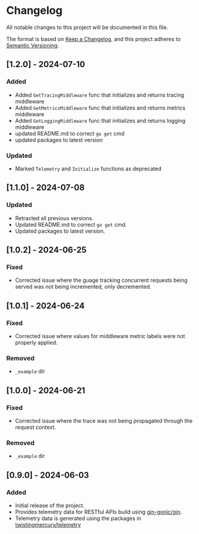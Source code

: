 # Changelog

All notable changes to this project will be documented in this file.

The format is based on [Keep a Changelog](https://keepachangelog.com/en/1.0.0/),
and this project adheres to [Semantic Versioning](https://semver.org/spec/v2.0.0.html).

## [1.2.0]  - 2024-07-10

### Added
- Added `GetTracingMiddleware` func that initializes and returns tracing middleware
- Added `GetMetricsMiddleware` func that initializes and returns metrics middleware
- Added `GetLoggingMiddleware` func that initializes and returns logging middleware
- updated README.md to correct `go get` cmd
- updated packages to latest version

### Updated
- Marked `Telemetry` and `Initialize` functions as deprecated

## [1.1.0]  - 2024-07-08

### Updated
- Retracted all previous versions.
- Updated README.md to correct `go get` cmd.
- Updated packages to latest version.

## [1.0.2]  - 2024-06-25

### Fixed
- Corrected issue where the guage tracking concurrent requests being served was not being incremented, only decremented.

## [1.0.1] - 2024-06-24

### Fixed
- Corrected issue where values for middleware metric labels were not properly applied.

### Removed
- `_example` dir

## [1.0.0] - 2024-06-21

### Fixed
- Corrected issue where the trace was not being propagated through the request context.

### Removed
- `_example` dir

## [0.9.0] - 2024-06-03

### Added
- Initial release of the project.
- Provides telemetry data for RESTful APIs build using [gin-gonic/gin](https://github.com/gin-gonic/gin).
- Telemetry data is generated using the packages in [twistingmercury/telemetry](https://github.com/twistingmercury/telemetry)

